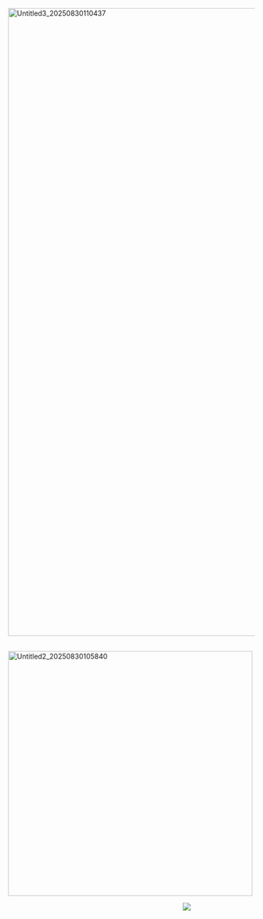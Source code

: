 <img width="1280" height="1280" alt="Untitled3_20250830110437" src="https://github.com/user-attachments/assets/9ab6a97e-5589-4393-bde2-b185e3b7e7be" />




⠀⠀⠀⠀⠀⠀⠀⠀⠀⠀⠀⠀⠀⠀ ⠀ ⠀⠀⠀<img width="499" height="499" alt="Untitled2_20250830105840" src="https://github.com/user-attachments/assets/2b9c3b5a-a68d-427a-871d-5f4dd49ca3bc" />






⠀⠀⠀⠀⠀⠀⠀⠀⠀⠀⠀⠀⠀⠀⠀⠀⠀⠀⠀⠀⠀⠀⠀⠀⠀⠀⠀⠀⠀⠀⠀⠀ ⠀⠀ ![](https://komarev.com/ghpvc/?username=your-github-username&color=847848)
